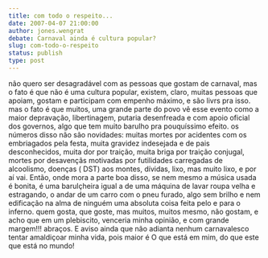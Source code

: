 ```yaml
---
title: com todo o respeito...
date: 2007-04-07 21:00:00
author: jones.wengrat
debate: Carnaval ainda é cultura popular?
slug: com-todo-o-respeito
status: publish 
type: post
---
```


não quero ser desagradável com as pessoas que gostam de carnaval, mas o fato é que não é uma cultura popular, existem, claro, muitas pessoas que apoiam, gostam e participam com empenho máximo, e são livrs pra isso. mas o fato é que muitos, uma grande parte do povo vê esse evento como a maior depravação, libertinagem, putaria desenfreada e com apoio oficial dos governos, algo que tem muito barulho pra pouquíssimo efeito. os números disso não são novidades: muitas mortes por acidentes com os embriagados pela festa, muita gravidez indesejada e de pais desconhecidos, muita dor por traição, muita briga por traição conjugal, mortes por desavençãs motivadas por futilidades carregadas de alcoolismo, doenças ( DST) aos montes, dívidas, lixo, mas muito lixo, e por aí vai. Então, onde mora a parte boa disso, se nem mesmo a música usada é bonita, é uma barulçheira igual a de uma máquina de lavar roupa velha e estragando, o andar de um carro com o pneu furado, algo sem brilho e nem edificação na alma de ninguém uma absoluta coisa feita pelo e para o inferno. quem gosta, que goste, mas muitos, muitos mesmo, não gostam, e acho que em um plebiscito, venceria minha opinião, e com grande margem!!! abraços. E aviso ainda que não adianta nenhum carnavalesco tentar amaldiçoar minha vida, pois maior é O que está em mim, do que este que está no mundo!
